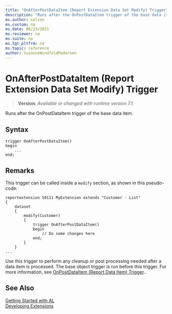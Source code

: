 ```yaml
---
title: "OnAfterPostDataItem (Report Extension Data Set Modify) Trigger"
description: "Runs after the OnPostDataItem trigger of the base data item."
ms.author: solsen
ms.custom: na
ms.date: 06/23/2021
ms.reviewer: na
ms.suite: na
ms.tgt_pltfrm: na
ms.topic: reference
author: SusanneWindfeldPedersen
---
```

[//]: # (START>DO_NOT_EDIT)
[//]: # (IMPORTANT:Do not edit any of the content between here and the END>DO_NOT_EDIT.)
[//]: # (Any modifications should be made in the .xml files in the ModernDev repo.)

# OnAfterPostDataItem (Report Extension Data Set Modify) Trigger
> **Version**: _Available or changed with runtime version 7.1._

Runs after the OnPostDataItem trigger of the base data item.


## Syntax
```AL
trigger OnAfterPostDataItem()
begin
    ...
end;
```

[//]: # (IMPORTANT: END>DO_NOT_EDIT)

## Remarks

This trigger can be called inside a `modify` section, as shown in this pseudo-code:

```al
reportextension 50111 MyExtension extends "Customer - List"
{
    dataset
    {
        modify(Customer)
        {
            trigger OnAfterPostDataItem()
            begin
                // Do some changes here
            end;
        }
    }
...
```

Use this trigger to perform any cleanup or post processing needed after a data item is processed. The base object trigger is run before this trigger. For more information, see [OnPostDataItem (Report Data Item) Trigger](../reportdataitem/devenv-onpostdataitem-reportdataitem-trigger.md)..  


## See Also  
[Getting Started with AL](../../devenv-get-started.md)  
[Developing Extensions](../../devenv-dev-overview.md)  